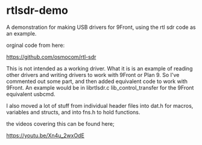 # rtlsdr-demo
A demonstration for making USB drivers for 9Front, using the rtl sdr code as an example.

orginal code from here:

https://github.com/osmocom/rtl-sdr

This is not intended as a working driver.  What it is is an example of reading other drivers and writing drivers to work with 9Front or Plan 9.  So I've commented out some part, and then added equivalent code to work with 9Front.  An example would be in librtlsdr.c lib_control_transfer for the 9Front equivalent usbcmd.

I also moved a lot of stuff from individual header files into dat.h for macros, variables and structs, and into fns.h to hold functions.

the videos covering this can be found here;

https://youtu.be/Xn4u_2wxOdE
